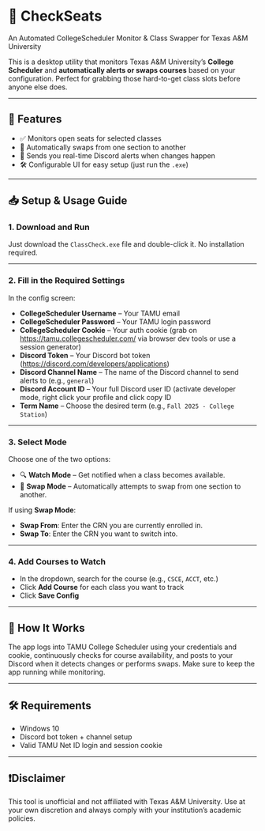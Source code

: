 # 📅 CheckSeats
An Automated CollegeScheduler Monitor & Class Swapper for Texas A&M University

This is a desktop utility that monitors Texas A&M University’s **College Scheduler** and **automatically alerts or swaps courses** based on your configuration. Perfect for grabbing those hard-to-get class slots before anyone else does.

---

## 🔧 Features

- ✅ Monitors open seats for selected classes
- 🔁 Automatically swaps from one section to another
- 🔔 Sends you real-time Discord alerts when changes happen
- 🛠 Configurable UI for easy setup (just run the `.exe`)

---

## 📥 Setup & Usage Guide

### 1. **Download and Run**

Just download the `ClassCheck.exe` file and double-click it. No installation required.

---

### 2. **Fill in the Required Settings**

In the config screen:

- **CollegeScheduler Username** – Your TAMU email
- **CollegeScheduler Password** – Your TAMU login password
- **CollegeScheduler Cookie** – Your auth cookie (grab on https://tamu.collegescheduler.com/ via browser dev tools or use a session generator)
- **Discord Token** – Your Discord bot token (https://discord.com/developers/applications)
- **Discord Channel Name** – The name of the Discord channel to send alerts to (e.g., `general`)
- **Discord Account ID** – Your full Discord user ID (activate developer mode, right click your profile and click copy ID
- **Term Name** – Choose the desired term (e.g., `Fall 2025 - College Station`)

---

### 3. **Select Mode**

Choose one of the two options:

- 🔍 **Watch Mode** – Get notified when a class becomes available.
- 🔄 **Swap Mode** – Automatically attempts to swap from one section to another.

If using **Swap Mode**:
- **Swap From**: Enter the CRN you are currently enrolled in.
- **Swap To**: Enter the CRN you want to switch into.

---

### 4. **Add Courses to Watch**

- In the dropdown, search for the course (e.g., `CSCE`, `ACCT`, etc.)
- Click **Add Course** for each class you want to track
- Click **Save Config**

---

## 📡 How It Works

The app logs into TAMU College Scheduler using your credentials and cookie, continuously checks for course availability, and posts to your Discord when it detects changes or performs swaps. Make sure to keep the app running while monitoring.

---

## 🛠 Requirements

- Windows 10
- Discord bot token + channel setup
- Valid TAMU Net ID login and session cookie

---

## ❗Disclaimer

This tool is unofficial and not affiliated with Texas A&M University. Use at your own discretion and always comply with your institution’s academic policies.
